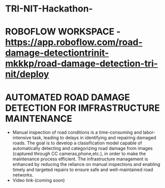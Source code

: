 # TRI-NIT-Hackathon-
# ROBOFLOW WORKSPACE -https://app.roboflow.com/road-damage-detectiontrinit-mkkkp/road-damage-detection-tri-nit/deploy
# AUTOMATED ROAD DAMAGE DETECTION FOR IMFRASTRUCTURE MAINTENANCE 

- Manual inspection of road conditions is a time-consuming and labor-intensive
task, leading to delays in identifying and repairing damaged roads. The goal is to
develop a classification model capable of automatically detecting and
categorizing road damage from images (captured through CC
cameras,phone,etc.), in order to make the maintenance process efficient. The
infrastructure management is enhanced by reducing the reliance on manual
inspections and enabling timely and targeted repairs to ensure safe and
well-maintained road networks.
- Video link-(coming soon)
  
